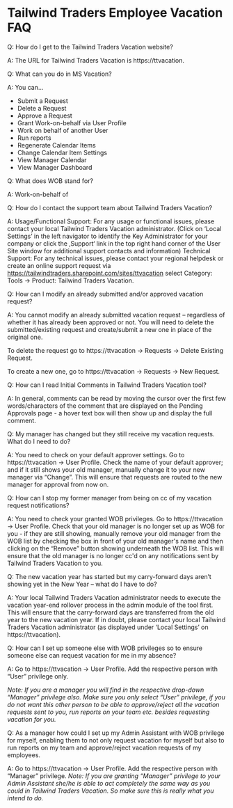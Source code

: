 # Tailwind Traders Employee Vacation FAQ 

Q: How do I get to the Tailwind Traders Vacation website?

A: The URL for Tailwind Traders Vacation is https://ttvacation.

Q: What can you do in MS Vacation?

A: You can…
* Submit a Request
* Delete a Request
* Approve a Request
* Grant Work-on-behalf via User Profile
* Work on behalf of another User
* Run reports
* Regenerate Calendar Items
* Change Calendar Item Settings
* View Manager Calendar
* View Manager Dashboard

Q: What does WOB stand for?

A: Work-on-behalf of

Q: How do I contact the support team about Tailwind Traders Vacation?

A: Usage/Functional Support: For any usage or functional issues, please contact your local Tailwind Traders Vacation administrator. (Click on ‘Local Settings’ in the left navigator to identify the Key Administrator for your company or click the ‚Support‘ link in the top right hand corner of the User Site window for additional support contacts and information)
Technical Support: For any technical issues, please contact your regional helpdesk or create an online support request via https://tailwindtraders.sharepoint.com/sites/ttvacation select Category: Tools → Product: Tailwind Traders Vacation.

Q: How can I modify an already submitted and/or approved vacation request?

A: You cannot modify an already submitted vacation request – regardless of whether it has already been approved or not. You will need to delete the submitted/existing request and create/submit a new one in place of the original one.

To delete the request go to https://ttvacation -> Requests -> Delete Existing Request.

To create a new one, go to https://ttvacation -> Requests -> New Request.

 

Q: How can I read Initial Comments in Tailwind Traders Vacation tool?

A: In general, comments can be read by moving the cursor over the first few words/characters of the comment that are displayed on the Pending Approvals page - a hover text box will then show up and display the full comment.

 

Q: My manager has changed but they still receive my vacation requests. What do I need to do?

A: You need to check on your default approver settings. Go to https://ttvacation -> User Profile. Check the name of your default approver; and if it still shows your old manager, manually change it to your new manager via “Change”. This will ensure that requests are routed to the new manager for approval from now on.

 

Q: How can I stop my former manager from being on cc of my vacation request notifications?

A: You need to check your granted WOB privileges. Go to https://ttvacation -> User Profile. Check that your old manager is no longer set up as WOB for you - if they are still showing, manually remove your old manager from the WOB list by checking the box in front of your old manager's name and then clicking on the “Remove” button showing underneath the WOB list. This will ensure that the old manager is no longer cc'd on any notifications sent by Tailwind Traders Vacation to you.

 

Q: The new vacation year has started but my carry-forward days aren’t showing yet in the New Year – what do I have to do?

A: Your local Tailwind Traders Vacation administrator needs to execute the vacation year-end rollover process in the admin module of the tool first. This will ensure that the carry-forward days are transferred from the old year to the new vacation year. If in doubt, please contact your local Tailwind Traders Vacation administrator (as displayed under ‘Local Settings’ on https://ttvacation).

 

Q: How can I set up someone else with WOB privileges so to ensure someone else can request vacation for me in my absence?

A: Go to https://ttvacation -> User Profile. Add the respective person with “User” privilege only.

*Note: If you are a manager you will find in the respective drop-down “Manager” privilege also. Make sure you only select “User” privilege, if you do not want this other person to be able to approve/reject all the vacation requests sent to you, run reports on your team etc. besides requesting vacation for you.*

Q: As a manager how could I set up my Admin Assistant with WOB privilege for myself, enabling them to not only request vacation for myself but also to run reports on my team and approve/reject vacation requests of my employees.

A: Go to https://ttvacation -> User Profile. Add the respective person with “Manager” privilege.
*Note: If you are granting “Manager” privilege to your Admin Assistant she/he is able to act completely the same way as you could in Tailwind Traders Vacation. So make sure this is really what you intend to do.*

 
